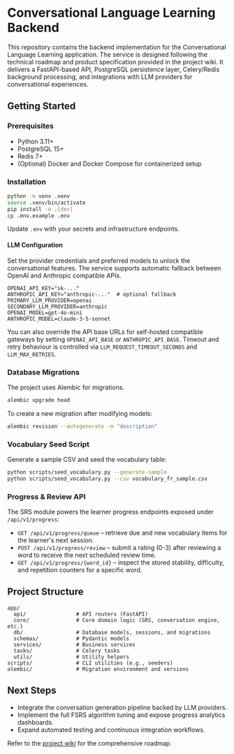 # Conversational Language Learning Backend

This repository contains the backend implementation for the Conversational Language Learning application. The service is designed following the technical roadmap and product specification provided in the project wiki. It delivers a FastAPI-based API, PostgreSQL persistence layer, Celery/Redis background processing, and integrations with LLM providers for conversational experiences.

## Getting Started

### Prerequisites

- Python 3.11+
- PostgreSQL 15+
- Redis 7+
- (Optional) Docker and Docker Compose for containerized setup

### Installation

```bash
python -m venv .venv
source .venv/bin/activate
pip install -e .[dev]
cp .env.example .env
```

Update `.env` with your secrets and infrastructure endpoints.

#### LLM Configuration

Set the provider credentials and preferred models to unlock the conversational features. The
service supports automatic fallback between OpenAI and Anthropic compatible APIs.

```
OPENAI_API_KEY="sk-..."
ANTHROPIC_API_KEY="anthropic-..."  # optional fallback
PRIMARY_LLM_PROVIDER=openai
SECONDARY_LLM_PROVIDER=anthropic
OPENAI_MODEL=gpt-4o-mini
ANTHROPIC_MODEL=claude-3-5-sonnet
```

You can also override the API base URLs for self-hosted compatible gateways by setting
`OPENAI_API_BASE` or `ANTHROPIC_API_BASE`. Timeout and retry behaviour is controlled via
`LLM_REQUEST_TIMEOUT_SECONDS` and `LLM_MAX_RETRIES`.

### Database Migrations

The project uses Alembic for migrations.

```bash
alembic upgrade head
```

To create a new migration after modifying models:

```bash
alembic revision --autogenerate -m "description"
```

### Vocabulary Seed Script

Generate a sample CSV and seed the vocabulary table:

```bash
python scripts/seed_vocabulary.py --generate-sample
python scripts/seed_vocabulary.py --csv vocabulary_fr_sample.csv
```

### Progress & Review API

The SRS module powers the learner progress endpoints exposed under `/api/v1/progress`:

- `GET /api/v1/progress/queue` – retrieve due and new vocabulary items for the learner's next session.
- `POST /api/v1/progress/review` – submit a rating (0-3) after reviewing a word to receive the next scheduled review time.
- `GET /api/v1/progress/{word_id}` – inspect the stored stability, difficulty, and repetition counters for a specific word.

## Project Structure

```
app/
  api/                # API routers (FastAPI)
  core/               # Core domain logic (SRS, conversation engine, etc.)
  db/                 # Database models, sessions, and migrations
  schemas/            # Pydantic models
  services/           # Business services
  tasks/              # Celery tasks
  utils/              # Utility helpers
scripts/              # CLI utilities (e.g., seeders)
alembic/              # Migration environment and versions
```

## Next Steps

- Integrate the conversation generation pipeline backed by LLM providers.
- Implement the full FSRS algorithm tuning and expose progress analytics dashboards.
- Expand automated testing and continuous integration workflows.

Refer to the [project wiki](https://github.com/Pechst1/ConversationalLanguageLearning/wiki) for the comprehensive roadmap.
